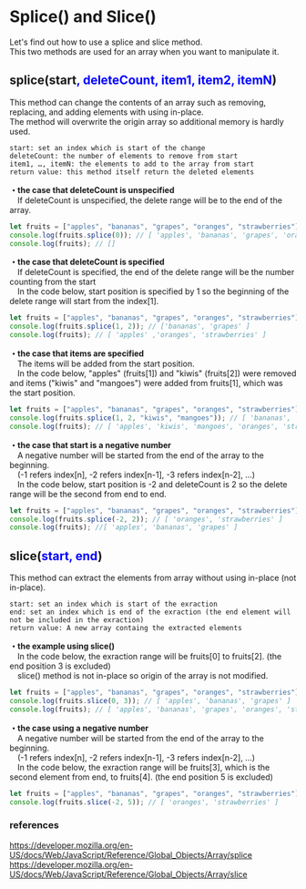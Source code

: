 # Splice() and Slice()

Let's find out how to use a splice and slice method.  
This two methods are used for an array when you want to manipulate it.  

## splice(start<font color="blue">, deleteCount, item1, item2, itemN</font>)  
This method can change the contents of an array such as removing, replacing, and adding elements with using in-place.  
The method will overwrite the origin array so additional memory is hardly used.  

    start: set an index which is start of the change
    deleteCount: the number of elements to remove from start
    item1, …, itemN: the elements to add to the array from start
    return value: this method itself return the deleted elements

**・the case that deleteCount is unspecified**  
&emsp;If deleteCount is unspecified, the delete range will be to the end of the array.  
```JavaScript
let fruits = ["apples", "bananas", "grapes", "oranges", "strawberries"];
console.log(fruits.splice(0)); // [ 'apples', 'bananas', 'grapes', 'oranges', 'strawberries' ]
console.log(fruits); // []
```

**・the case that deleteCount is specified**  
&emsp;If deleteCount is specified, the end of the delete range will be the number counting from the start  
&emsp;In the code below, start position is specified by 1 so the beginning of the delete range will start from the index[1].  
```JavaScript
let fruits = ["apples", "bananas", "grapes", "oranges", "strawberries"];
console.log(fruits.splice(1, 2)); // ['bananas', 'grapes' ]
console.log(fruits); // [ 'apples' ,'oranges', 'strawberries' ]
```

**・the case that items are specified**    
&emsp;The items will be added from the start position.  
&emsp;In the code below, "apples" (fruits[1]) and "kiwis" (fruits[2]) were removed and items ("kiwis" and "mangoes") were added from fruits[1], which was the start position.  
```JavaScript
let fruits = ["apples", "bananas", "grapes", "oranges", "strawberries"];
console.log(fruits.splice(1, 2, "kiwis", "mangoes")); // [ 'bananas', 'grapes' ]
console.log(fruits); // [ 'apples', 'kiwis', 'mangoes', 'oranges', 'strawberries' ]
```

**・the case that start is a negative number**  
&emsp;A negative number will be started from the end of the array to the beginning.  
&emsp;(-1 refers index[n], -2 refers index[n-1], -3 refers index[n-2], ...)  
&emsp;In the code below, start position is -2 and deleteCount is 2 so the delete range will be the second from end to end.  
```JavaScript
let fruits = ["apples", "bananas", "grapes", "oranges", "strawberries"];
console.log(fruits.splice(-2, 2)); // [ 'oranges', 'strawberries' ]
console.log(fruits); //[ 'apples', 'bananas', 'grapes' ]
```

## slice(<font color="blue">start, end</font>)  
This method can extract the elements from array without using in-place (not in-place).

    start: set an index which is start of the exraction
    end: set an index which is end of the exraction (the end element will not be included in the exraction)
    return value: A new array containg the extracted elements


**・the example using slice()**  
&emsp;In the code below, the exraction range will be fruits[0] to fruits[2]. (the end position 3 is excluded)  
&emsp;slice() method is not in-place so origin of the array is not modified.
```JavaScript
let fruits = ["apples", "bananas", "grapes", "oranges", "strawberries"];
console.log(fruits.slice(0, 3)); // [ 'apples', 'bananas', 'grapes' ]
console.log(fruits); // [ 'apples', 'bananas', 'grapes', 'oranges', 'strawberries' ]
```

**・the case using a negative number**  
&emsp;A negative number will be started from the end of the array to the beginning.  
&emsp;(-1 refers index[n], -2 refers index[n-1], -3 refers index[n-2], ...)  
&emsp;In the code below, the exraction range will be fruits[3], which is the second element from end, to fruits[4]. (the end position 5 is excluded)
```JavaScript
let fruits = ["apples", "bananas", "grapes", "oranges", "strawberries"];
console.log(fruits.slice(-2, 5)); // [ 'oranges', 'strawberries' ]
```

### references
https://developer.mozilla.org/en-US/docs/Web/JavaScript/Reference/Global_Objects/Array/splice  
https://developer.mozilla.org/en-US/docs/Web/JavaScript/Reference/Global_Objects/Array/slice  